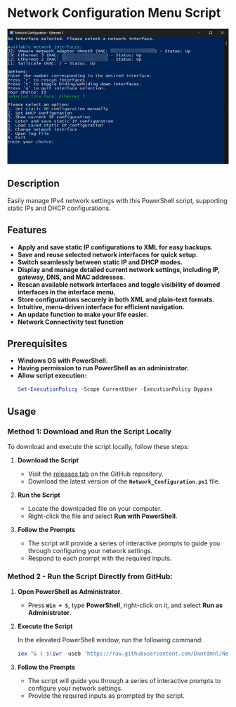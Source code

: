 # Network Configuration Menu Script
![Network Configuration Menu](Network_Configuration_Menu.png)
## Description
Easily manage IPv4 network settings with this PowerShell script, supporting static IPs and DHCP configurations.

## Features
- **Apply and save static IP configurations to XML for easy backups.**
- **Save and reuse selected network interfaces for quick setup.**
- **Switch seamlessly between static IP and DHCP modes.**
- **Display and manage detailed current network settings, including IP, gateway, DNS, and MAC addresses.**
- **Rescan available network interfaces and toggle visibility of downed interfaces in the interface menu.**
- **Store configurations securely in both XML and plain-text formats.**
- **Intuitive, menu-driven interface for efficient navigation.**
- **An update function to make your life easier.**
- **Network Connectivity test function**

## Prerequisites
- **Windows OS with PowerShell.**
- **Having permission to run PowerShell as an administrator.**
- **Allow script execution:**
  ```powershell
  Set-ExecutionPolicy -Scope CurrentUser -ExecutionPolicy Bypass

## Usage
### Method 1: Download and Run the Script Locally

To download and execute the script locally, follow these steps:

1. **Download the Script**  
   - Visit the [releases tab](https://github.com/Dantdmnl/Network_Configuration_Script/releases) on the GitHub repository.  
   - Download the latest version of the **`Network_Configuration.ps1`** file.

2. **Run the Script**  
   - Locate the downloaded file on your computer.  
   - Right-click the file and select **Run with PowerShell**.

3. **Follow the Prompts**  
   - The script will provide a series of interactive prompts to guide you through configuring your network settings.  
   - Respond to each prompt with the required inputs.
### Method 2 - Run the Script Directly from GitHub:
1. **Open PowerShell as Administrator**.
    - Press **`Win + S`**, type **PowerShell**, right-click on it, and select **Run as Administrator**.
2. **Execute the Script**

   In the elevated PowerShell window, run the following command:
   ```powershell
   iex "& { $(iwr -useb 'https://raw.githubusercontent.com/Dantdmnl/Network_Configuration_Script/refs/heads/main/Network_Configuration.ps1') }"
3. **Follow the Prompts**
    - The script will guide you through a series of interactive prompts to configure your network settings.
    - Provide the required inputs as prompted by the script.
